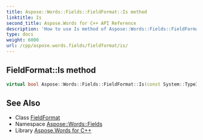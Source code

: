 ```yaml
---
title: Aspose::Words::Fields::FieldFormat::Is method
linktitle: Is
second_title: Aspose.Words for C++ API Reference
description: 'How to use Is method of Aspose::Words::Fields::FieldFormat class in C++.'
type: docs
weight: 6000
url: /cpp/aspose.words.fields/fieldformat/is/
---
```

## FieldFormat::Is method




```cpp
virtual bool Aspose::Words::Fields::FieldFormat::Is(const System::TypeInfo &target) const override
```

## See Also

* Class [FieldFormat](../)
* Namespace [Aspose::Words::Fields](../../)
* Library [Aspose.Words for C++](../../../)
